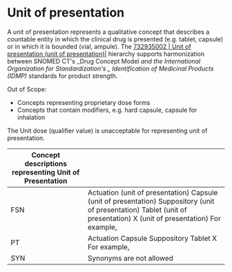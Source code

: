 # Unit of presentation

A unit of presentation represents a qualitative concept that describes a countable entity in which the clinical drug is presented (e.g. tablet, capsule) or in which it is bounded (vial, ampule). The [732935002 | Unit of presentation (unit of presentation)|](http://snomed.info/id/732935002) hierarchy supports harmonization between SNOMED CT's _Drug Concept Model _and the International Organization for Standardization's _ Identification of Medicinal Products (IDMP)_ standards for product strength.

Out of Scope:

  * Concepts representing proprietary dose forms
  * Concepts that contain modifiers, e.g. hard capsule, capsule for inhalation

The Unit dose (qualifier value) is unacceptable for representing unit of presentation.

| Concept descriptions representing Unit of Presentation |   |
|---|---|
| FSN | Actuation (unit of presentation) Capsule (unit of presentation) Suppository (unit of presentation) Tablet (unit of presentation) X (unit of presentation) For example, |
| PT | Actuation Capsule Suppository Tablet X For example, |
| SYN | Synonyms are not allowed |

  

